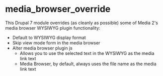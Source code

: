 media_browser_override
======================

This Drupal 7 module overrides (as cleanly as possible) some of Media 2's media browser WYSIWYG plugin functionality:
- Default to WYSIWYG display format
- Skip view mode form in the media browser
- Alter media browser plugin js
  - Allows you to use the selected text in the WYSIWYG as the media link text
  - Media Browser, by default, always uses the file name as the media link text
